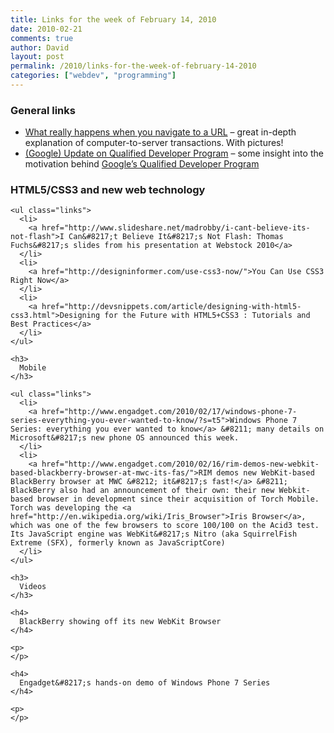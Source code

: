 ```yaml
---
title: Links for the week of February 14, 2010
date: 2010-02-21
comments: true
author: David
layout: post
permalink: /2010/links-for-the-week-of-february-14-2010
categories: ["webdev", "programming"]
---
```

### General links

<ul class="links">
  <li>
    <a href="http://igoro.com/archive/what-really-happens-when-you-navigate-to-a-url/">What really happens when you navigate to a URL</a> &#8211; great in-depth explanation of computer-to-server transactions. With pictures!</a> <li>
      <a href="http://googlegeodevelopers.blogspot.com/2010/02/update-on-qualified-developer-program.html">(Google) Update on Qualified Developer Program</a> &#8211; some insight into the motivation behind <a href="http://code.google.com/qualify/">Google&#8217;s Qualified Developer Program</a>
    </li></ul> 
    <h3>
      HTML5/CSS3 and new web technology
    </h3>
    
    <ul class="links">
      <li>
        <a href="http://www.slideshare.net/madrobby/i-cant-believe-its-not-flash">I Can&#8217;t Believe It&#8217;s Not Flash: Thomas Fuchs&#8217;s slides from his presentation at Webstock 2010</a>
      </li>
      <li>
        <a href="http://designinformer.com/use-css3-now/">You Can Use CSS3 Right Now</a>
      </li>
      <li>
        <a href="http://devsnippets.com/article/designing-with-html5-css3.html">Designing for the Future with HTML5+CSS3 : Tutorials and Best Practices</a>
      </li>
    </ul>
    
    <h3>
      Mobile
    </h3>
    
    <ul class="links">
      <li>
        <a href="http://www.engadget.com/2010/02/17/windows-phone-7-series-everything-you-ever-wanted-to-know/?s=t5">Windows Phone 7 Series: everything you ever wanted to know</a> &#8211; many details on Microsoft&#8217;s new phone OS announced this week.
      </li>
      <li>
        <a href="http://www.engadget.com/2010/02/16/rim-demos-new-webkit-based-blackberry-browser-at-mwc-its-fas/">RIM demos new WebKit-based BlackBerry browser at MWC &#8212; it&#8217;s fast!</a> &#8211; BlackBerry also had an announcement of their own: their new Webkit-based browser in development since their acquisition of Torch Mobile. Torch was developing the <a href="http://en.wikipedia.org/wiki/Iris_Browser">Iris Browser</a>, which was one of the few browsers to score 100/100 on the Acid3 test. Its JavaScript engine was WebKit&#8217;s Nitro (aka SquirrelFish Extreme (SFX), formerly known as JavaScriptCore)
      </li>
    </ul>
    
    <h3>
      Videos
    </h3>
    
    <h4>
      BlackBerry showing off its new WebKit Browser
    </h4>
    
    <p>
    </p>
    
    <h4>
      Engadget&#8217;s hands-on demo of Windows Phone 7 Series
    </h4>
    
    <p>
    </p>